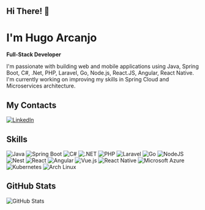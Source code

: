 
<h2>Hi There! 👋</h2>

<!--
**harcanjo/harcanjo** is a ✨ _special_ ✨ repository because its `README.md` (this file) appears on your GitHub profile.

Here are some ideas to get you started:

- 🔭 I’m currently working on ...
- 🌱 I’m currently learning ...
- 👯 I’m looking to collaborate on ...
- 🤔 I’m looking for help with ...
- 💬 Ask me about ...
- 📫 How to reach me: ...
- 😄 Pronouns: ...
- ⚡ Fun fact: ...

badges ref: [https://github.com/inttter/md-badges](https://github.com/inttter/md-badges)
-->
# I'm Hugo Arcanjo
**Full-Stack Developer**

I'm passionate with building web and mobile applications using Java, Spring Boot, C#, .Net, PHP, Laravel, Go, Node.js, React.JS, Angular, React Native. 
I'm currently working on improving my skills in Spring Cloud and Microservices architecture.

## My Contacts

[![LinkedIn](https://img.shields.io/badge/LinkedIn-0A66C2?logo=linkedin&logoColor=fff)](https://www.linkedin.com/in/arcanjohugo/)
<!--
[![Fiverr](https://img.shields.io/badge/Fiverr-1DBF73?logo=fiverr&logoColor=fff)](#)
[![Upwork](https://img.shields.io/badge/Upwork-6FDA44?logo=upwork&logoColor=fff)](#)
![Dev.to](https://img.shields.io/badge/Dev.to-0A0A0A?logo=devdotto&logoColor=white)
![freeCodeCamp](https://img.shields.io/badge/freeCodeCamp-0A0A23?logo=freecodecamp&logoColor=fff)
-->

## Skills
![Java](https://img.shields.io/badge/Java-%23ED8B00.svg?logo=openjdk&logoColor=white)
![Spring Boot](https://img.shields.io/badge/Spring%20Boot-6DB33F?logo=springboot&logoColor=fff)
![C#](https://custom-icon-badges.demolab.com/badge/C%23-%23239120.svg?logo=cshrp&logoColor=white)
![.NET](https://img.shields.io/badge/.NET-512BD4?logo=dotnet&logoColor=fff)
![PHP](https://img.shields.io/badge/php-%23777BB4.svg?&logo=php&logoColor=white)
![Laravel](https://img.shields.io/badge/Laravel-%23FF2D20.svg?logo=laravel&logoColor=white)
![Go](https://img.shields.io/badge/Go-%2300ADD8.svg?&logo=go&logoColor=white)
![NodeJS](https://img.shields.io/badge/Node.js-6DA55F?logo=node.js&logoColor=white)
![Nest](https://img.shields.io/badge/Nest.js-%23E0234E.svg?logo=nestjs&logoColor=white)
![React](https://img.shields.io/badge/React-%2320232a.svg?logo=react&logoColor=%2361DAFB)
![Angular](https://img.shields.io/badge/Angular-%23DD0031.svg?logo=angular&logoColor=white)
![Vue.js](https://img.shields.io/badge/Vue.js-4FC08D?logo=vuedotjs&logoColor=fff)
![React Native](https://img.shields.io/badge/React_Native-%2320232a.svg?logo=react&logoColor=%2361DAFB)
![Microsoft Azure](https://custom-icon-badges.demolab.com/badge/Microsoft%20Azure-0089D6?logo=msazure&logoColor=white)
![Kubernetes](https://img.shields.io/badge/Kubernetes-326CE5?logo=kubernetes&logoColor=fff)
![Arch Linux](https://img.shields.io/badge/Arch%20Linux-1793D1?logo=arch-linux&logoColor=fff)

## GitHub Stats

![GitHub Stats](https://github-readme-stats.vercel.app/api?username=harcanjo&theme=transparent&bg_color=000&border_color=30A3DC&show_icons=true&icon_color=30A3DC&title_color=E94D5F&text_color=FFF)

<!-- 
![Top Langs](https://github-readme-stats-git-masterrstaa-rickstaa.vercel.app/api/top-langs/?username=harcanjo&bg_color=000&border_color=30A3DC&title_color=E94D5F&text_color=FFF)

![Top Langs](https://github-readme-stats-git-masterrstaa-rickstaa.vercel.app/api/top-langs/?username=harcanjo&layout=compact&bg_color=000&border_color=30A3DC&title_color=E94D5F&text_color=FFF)

![GitHub Streak](https://streak-stats.demolab.com/?user=harcanjo&theme=bear&background=000&border=30A3DC&dates=FFF)(https://git.io/streak-stats)
 -->

<!--## My Projects--> 

